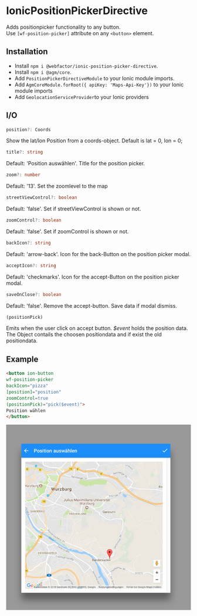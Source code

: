 # IonicPositionPickerDirective

Adds positionpicker functionality to any button.  
Use `[wf-position-picker]` attribute on any `<button>` element.

## Installation
- Install `npm i @webfactor/ionic-position-picker-directive`.
- Install `npm i @agm/core`.
- Add `PositionPickerDirectiveModule` to your Ionic module imports.
- Add `AgmCoreModule.forRoot({ apiKey: 'Maps-Api-Key'})` to your Ionic module imports
- Add `GeolocationServiceProvider`to your Ionic providers

## I/O
```typescript
position?: Coords
```
Show the lat/lon Position from a coords-object. Default is lat = 0, lon = 0;

```typescript
title?: string
```  
Default: 'Position auswählen'. Title for the position picker.

```typescript
zoom?: number
``` 
Default: '13'. Set the zoomlevel to the map

```typescript
streetViewControl?: boolean
```
Default: 'false'. Set if streetViewControl is shown or not.

```typescript
zoomControl?: boolean
```
Default: 'false'. Set if zoomControl is shown or not.

```typescript
backIcon?: string
```
Default: 'arrow-back'. Icon for the back-Button on the position picker modal.

```typescript
acceptIcon?: string
```
Default: 'checkmarks'. Icon for the accept-Button on the position picker modal.

```typescript
saveOnClose?: boolean
```
Default: 'false'. Remove the accept-button. Save data if modal dismiss.


```typescript
(positionPick)
```
Emits when the user click on accept button. _$event_ holds the position data.
The Object contails the choosen positiondata and if exist the old positiondata.


## Example
```html
<button ion-button 
wf-position-picker 
backIcon="pizza" 
[position]="position" 
zoomControl=true 
(positionPick)="pick($event)">
Position wählen
</button>
```

![PositionPickerButton](/images/PositionPickerExample.png)
